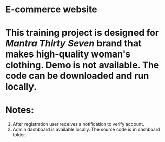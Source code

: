 E-commerce website
================

This training project is designed for *Mantra Thirty Seven* brand that makes high-quality woman's clothing.
Demo is not available.
The code can be downloaded and run locally.
================

Notes:
================

1. After registration user receives a notification to verify account. 
2. Admin dashboard is available locally. The source code is in dashboard folder.
